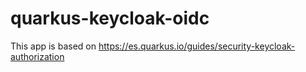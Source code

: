 # quarkus-keycloak-oidc
This app is based on https://es.quarkus.io/guides/security-keycloak-authorization

